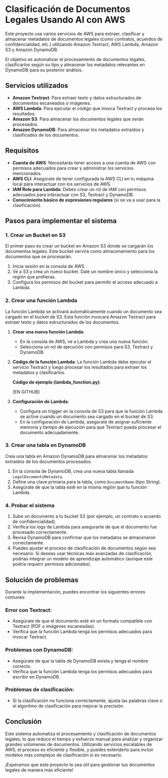 # Clasificación de Documentos Legales Usando AI con AWS

Este proyecto usa varios servicios de AWS para extraer, clasificar y almacenar metadatos de documentos legales (como contratos, acuerdos de confidencialidad, etc.) utilizando Amazon Textract, AWS Lambda, Amazon S3 y Amazon DynamoDB.

El objetivo es automatizar el procesamiento de documentos legales, clasificarlos según su tipo y almacenar los metadatos relevantes en DynamoDB para su posterior análisis.

## Servicios utilizados

- **Amazon Textract**: Para extraer texto y datos estructurados de documentos escaneados o imágenes.
- **AWS Lambda**: Para ejecutar el código que invoca Textract y procesa los resultados.
- **Amazon S3**: Para almacenar los documentos legales que serán procesados.
- **Amazon DynamoDB**: Para almacenar los metadatos extraídos y clasificados de los documentos.

## Requisitos

- **Cuenta de AWS**: Necesitarás tener acceso a una cuenta de AWS con permisos adecuados para crear y administrar los servicios mencionados.
- **AWS CLI**: Asegúrate de tener configurada la AWS CLI en tu máquina local para interactuar con los servicios de AWS.
- **IAM Role para Lambda**: Debes crear un rol de IAM con permisos adecuados para interactuar con S3, Textract y DynamoDB.
- **Conocimiento básico de expresiones regulares** (si se va a usar para la clasificación).

## Pasos para implementar el sistema

### 1. Crear un Bucket en S3

El primer paso es crear un bucket en Amazon S3 donde se cargarán los documentos legales. Este bucket servirá como almacenamiento para los documentos que se procesarán.

1. Inicia sesión en la consola de AWS.
2. Ve a S3 y crea un nuevo bucket. Dale un nombre único y selecciona la región que prefieras.
3. Configura los permisos del bucket para permitir el acceso adecuado a Lambda.

### 2. Crear una función Lambda

La función Lambda se activará automáticamente cuando un documento sea cargado en el bucket de S3. Esta función invocará Amazon Textract para extraer texto y datos estructurados de los documentos.

1. **Crear una nueva función Lambda**:
   - En la consola de AWS, ve a Lambda y crea una nueva función.
   - Selecciona un rol de ejecución con permisos para S3, Textract y DynamoDB.

2. **Código de la función Lambda**: La función Lambda debe ejecutar el servicio Textract y luego procesar los resultados para extraer los metadatos y clasificarlos.

   **Código de ejemplo (lambda_function.py)**:
   
   [EN GITHUB]

3. **Configuración de Lambda**:
   - Configura un trigger en la consola de S3 para que la función Lambda se active cuando un documento sea cargado en el bucket de S3.
   - En la configuración de Lambda, asegúrate de asignar suficiente memoria y tiempo de ejecución para que Textract pueda procesar el documento adecuadamente.

### 3. Crear una tabla en DynamoDB

Crea una tabla en Amazon DynamoDB para almacenar los metadatos extraídos de los documentos procesados.

1. En la consola de DynamoDB, crea una nueva tabla llamada `LegalDocumentsMetadata`.
2. Define una clave primaria para la tabla, como `DocumentName` (tipo String).
3. Asegúrate de que la tabla esté en la misma región que tu función Lambda.

### 4. Probar el sistema

1. Sube un documento a tu bucket S3 (por ejemplo, un contrato o acuerdo de confidencialidad).
2. Verifica los logs de Lambda para asegurarte de que el documento fue procesado correctamente.
3. Revisa DynamoDB para confirmar que los metadatos se almacenaron correctamente.
4. Puedes ajustar el proceso de clasificación de documentos según sea necesario. Si deseas usar técnicas más avanzadas de clasificación, podrías integrar un modelo de aprendizaje automático (aunque este podría requerir permisos adicionales).

## Solución de problemas

Durante la implementación, puedes encontrar los siguientes errores comunes:

### Error con Textract:
- Asegúrate de que el documento esté en un formato compatible con Textract (PDF o imágenes escaneadas).
- Verifica que la función Lambda tenga los permisos adecuados para invocar Textract.

### Problemas con DynamoDB:
- Asegúrate de que la tabla de DynamoDB exista y tenga el nombre correcto.
- Verifica que la función Lambda tenga los permisos adecuados para escribir en DynamoDB.

### Problemas de clasificación:
- Si la clasificación no funciona correctamente, ajusta las palabras clave o el algoritmo de clasificación para mejorar la precisión.

## Conclusión

Este sistema automatiza el procesamiento y clasificación de documentos legales, lo que reduce el tiempo y esfuerzo manual para analizar y organizar grandes volúmenes de documentos. Utilizando servicios escalables de AWS, el proceso es eficiente y flexible, y puedes extenderlo para incluir modelos más complejos de clasificación si es necesario.

¡Esperamos que este proyecto te sea útil para gestionar tus documentos legales de manera más eficiente!


